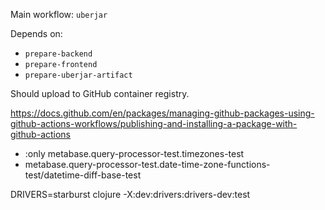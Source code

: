 Main workflow: `uberjar`

Depends on:
- `prepare-backend`
- `prepare-frontend`
- `prepare-uberjar-artifact`

Should upload to GitHub container registry.

https://docs.github.com/en/packages/managing-github-packages-using-github-actions-workflows/publishing-and-installing-a-package-with-github-actions


- :only metabase.query-processor-test.timezones-test
- metabase.query-processor-test.date-time-zone-functions-test/datetime-diff-base-test

DRIVERS=starburst clojure -X:dev:drivers:drivers-dev:test
